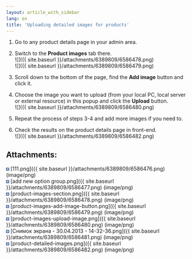 ```yaml
---
layout: article_with_sidebar
lang: en
title: 'Uploading detailed images for products'
---
```

1.  Go to any product details page in your admin area.
2.  Switch to the **Product images** tab there.  
    ![]({{ site.baseurl }}/attachments/6389809/6586478.png)  
    ![]({{ site.baseurl }}/attachments/6389809/6586479.png)  

3.  Scroll down to the bottom of the page, find the **Add image** button and click it.
4.  Choose the image you want to upload (from your local PC, local server or external resource) in this popup and click the **Upload** button.  
    ![]({{ site.baseurl }}/attachments/6389809/6586480.png)
5.  Repeat the process of steps 3-4 and add more images if you need to.
6.  Check the results on the product details page in front-end.  
    ![]({{ site.baseurl }}/attachments/6389809/6586482.png)  

## Attachments:

![](images/icons/bullet_blue.gif) [111.png]({{ site.baseurl }}/attachments/6389809/6586476.png) (image/png)  
![](images/icons/bullet_blue.gif) [add new option group.png]({{ site.baseurl }}/attachments/6389809/6586477.png) (image/png)  
![](images/icons/bullet_blue.gif) [product-images-section.png]({{ site.baseurl }}/attachments/6389809/6586478.png) (image/png)  
![](images/icons/bullet_blue.gif) [product-images-add-image-button.png]({{ site.baseurl }}/attachments/6389809/6586479.png) (image/png)  
![](images/icons/bullet_blue.gif) [product-images-upload-image.png]({{ site.baseurl }}/attachments/6389809/6586480.png) (image/png)  
![](images/icons/bullet_blue.gif) [Снимок экрана - 30.04.2013 - 14-32-36.png]({{ site.baseurl }}/attachments/6389809/6586481.png) (image/png)  
![](images/icons/bullet_blue.gif) [product-detailed-images.png]({{ site.baseurl }}/attachments/6389809/6586482.png) (image/png)